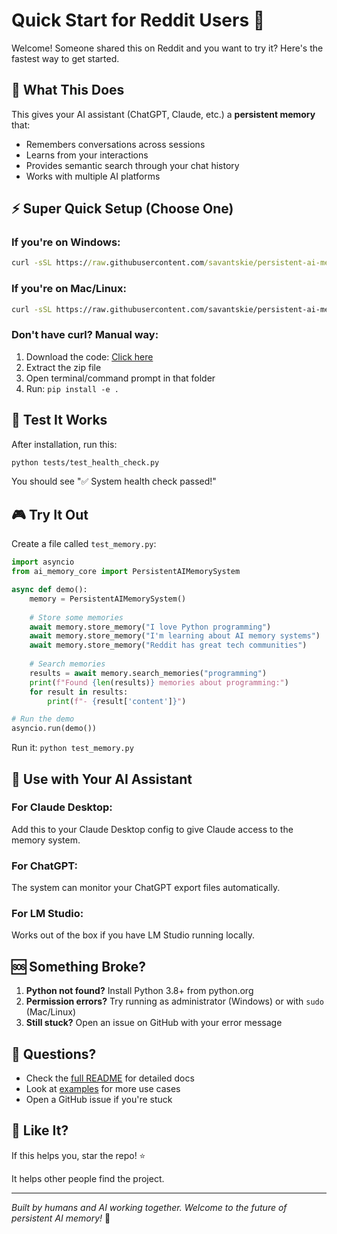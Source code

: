 # Quick Start for Reddit Users 👋

Welcome! Someone shared this on Reddit and you want to try it? Here's the fastest way to get started.

## 🎯 What This Does

This gives your AI assistant (ChatGPT, Claude, etc.) a **persistent memory** that:
- Remembers conversations across sessions
- Learns from your interactions
- Provides semantic search through your chat history
- Works with multiple AI platforms

## ⚡ Super Quick Setup (Choose One)

### If you're on Windows:
```cmd
curl -sSL https://raw.githubusercontent.com/savantskie/persistent-ai-memory/main/install.bat -o install.bat && install.bat
```

### If you're on Mac/Linux:
```bash
curl -sSL https://raw.githubusercontent.com/savantskie/persistent-ai-memory/main/install.sh | bash
```

### Don't have curl? Manual way:
1. Download the code: [Click here](https://github.com/savantskie/persistent-ai-memory/archive/main.zip)
2. Extract the zip file
3. Open terminal/command prompt in that folder
4. Run: `pip install -e .`

## 🧪 Test It Works

After installation, run this:
```bash
python tests/test_health_check.py
```

You should see "✅ System health check passed!"

## 🎮 Try It Out

Create a file called `test_memory.py`:

```python
import asyncio
from ai_memory_core import PersistentAIMemorySystem

async def demo():
    memory = PersistentAIMemorySystem()
    
    # Store some memories
    await memory.store_memory("I love Python programming")
    await memory.store_memory("I'm learning about AI memory systems")
    await memory.store_memory("Reddit has great tech communities")
    
    # Search memories
    results = await memory.search_memories("programming")
    print(f"Found {len(results)} memories about programming:")
    for result in results:
        print(f"- {result['content']}")

# Run the demo
asyncio.run(demo())
```

Run it: `python test_memory.py`

## 🤖 Use with Your AI Assistant

### For Claude Desktop:
Add this to your Claude Desktop config to give Claude access to the memory system.

### For ChatGPT:
The system can monitor your ChatGPT export files automatically.

### For LM Studio:
Works out of the box if you have LM Studio running locally.

## 🆘 Something Broke?

1. **Python not found?** Install Python 3.8+ from python.org
2. **Permission errors?** Try running as administrator (Windows) or with `sudo` (Mac/Linux)
3. **Still stuck?** Open an issue on GitHub with your error message

## 💬 Questions?

- Check the [full README](README.md) for detailed docs
- Look at [examples](examples/) for more use cases
- Open a GitHub issue if you're stuck

## 🌟 Like It?

If this helps you, star the repo! ⭐

It helps other people find the project.

---

*Built by humans and AI working together. Welcome to the future of persistent AI memory!* 🚀
